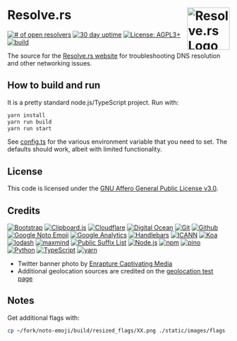 # Resolve.rs [<img alt="Resolve.rs Logo" src="https://resolve.rs/favicon.svg" height="96" align="right"/>](https://resolve.rs/)

[![# of open resolvers](https://img.shields.io/badge/dynamic/json.svg?label=Open+resolvers&url=https%3A%2F%2Fresolve.rs%2Fstatus.json&query=%24.resolvers)](https://resolve.rs/resolvers/index.html)
[![30 day uptime](https://img.shields.io/nodeping/uptime/9c97500s-fhkx-44pj-8lpp-yq4bzpgq0cen.svg?label=30-day%20uptime&style=flat)](https://nodeping.com/reports/checks/9c97500s-fhkx-44pj-8lpp-yq4bzpgq0cen)
[![License: AGPL3+](https://img.shields.io/badge/license-AGPL3%2B-green.svg?style=flat)](LICENSE.txt)
[![build](https://github.com/redirect2me/resolvers/workflows/build/badge.svg)](https://github.com/redirect2me/resolvers/actions?query=workflow%3Abuild)

The source for the [Resolve.rs website](https://resolve.rs/) for troubleshooting DNS resolution and other networking issues.

## How to build and run

It is a pretty standard node.js/TypeScript project.  Run with:

```bash
yarn install
yarn run build
yarn run start
```

See [config.ts](src/config.ts) for the various environment variable that you need to set.  The defaults should work, albeit with limited functionality.

## License

This code is licensed under the [GNU Affero General Public License v3.0](LICENSE.txt).

## Credits

[![Bootstrap](https://www.vectorlogo.zone/logos/getbootstrap/getbootstrap-ar21.svg)](https://getbootstrap.com/ "HTML/CSS Framework")
[![Clipboard.js](https://www.vectorlogo.zone/logos/clipboardjs/clipboardjs-ar21.svg)](https://clipboardjs.com/ "Copy to clipboard functionality")
[![Cloudflare](https://www.vectorlogo.zone/logos/cloudflare/cloudflare-ar21.svg)](https://www.cloudflare.com/ "CDN")
[![Digital Ocean](https://www.vectorlogo.zone/logos/digitalocean/digitalocean-ar21.svg)](https://www.digitalocean.com/ "Hosting")
[![Git](https://www.vectorlogo.zone/logos/git-scm/git-scm-ar21.svg)](https://git-scm.com/ "Version control")
[![Github](https://www.vectorlogo.zone/logos/github/github-ar21.svg)](https://github.com/ "Code hosting")
[![Google Noto Emoji](https://www.vectorlogo.zone/logos/google/google-ar21.svg)](https://github.com/googlei18n/noto-emoji "Favicon and flags")
[![Google Analytics](https://www.vectorlogo.zone/logos/google_analytics/google_analytics-ar21.svg)](https://www.google.com/analytics "Traffic Measurement")
[![Handlebars](https://www.vectorlogo.zone/logos/handlebarsjs/handlebarsjs-ar21.svg)](http://handlebarsjs.com/ "Templating")
[![ICANN](https://www.vectorlogo.zone/logos/icann/icann-ar21.svg)](https://www.icann.org/ "Top-level domain list")
[![Koa](https://www.vectorlogo.zone/logos/koajs/koajs-ar21.svg)](https://koajs.com/ "Web framework")
[![lodash](https://www.vectorlogo.zone/logos/lodash/lodash-ar21.svg)](https://www.lodash.com/ "JavaScript utility functions")
[![maxmind](https://www.vectorlogo.zone/logos/maxmind/maxmind-ar21.svg)](https://www.maxmind.com/ "IP geolocation and ASN databases")
[![Public Suffix List](https://www.vectorlogo.zone/logos/mozilla/mozilla-ar21.svg)](https://publicsuffix.org/)
[![Node.js](https://www.vectorlogo.zone/logos/nodejs/nodejs-ar21.svg)](https://nodejs.org/ "Application Server")
[![npm](https://www.vectorlogo.zone/logos/npmjs/npmjs-ar21.svg)](https://www.npmjs.com/ "JS Package Management")
[![pino](https://www.vectorlogo.zone/logos/getpinoio/getpinoio-ar21.svg)](https://www.getpino.io/ "Logging")
[![Python](https://www.vectorlogo.zone/logos/python/python-ar21.svg)](https://www.python.org/ "data load script")
[![TypeScript](https://www.vectorlogo.zone/logos/typescriptlang/typescriptlang-ar21.svg)](https://www.typescriptlang.org/ "Programming Language")
[![yarn](https://www.vectorlogo.zone/logos/yarnpkg/yarnpkg-ar21.svg)](https://yarnpkg.com/en/ "Node.JS Package Management")

* Twitter banner photo by [Enrapture Captivating Media](https://unsplash.com/@enrapture)
* Additional geolocation sources are credited on the [geolocation test page](https://resolve.rs/ip/geolocation.html)

## Notes

Get additional flags with:

```bash
cp ~/fork/noto-emoji/build/resized_flags/XX.png ./static/images/flags
```